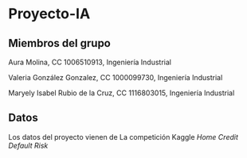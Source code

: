 # Proyecto-IA

## Miembros del grupo
Aura Molina, CC 1006510913, Ingeniería Industrial

Valeria González Gonzalez, CC 1000099730, Ingeniería Industrial

Maryely Isabel Rubio de la Cruz, CC 1116803015, Ingeniería Industrial

## Datos
Los datos del proyecto vienen de La competición Kaggle *Home Credit Default Risk*
